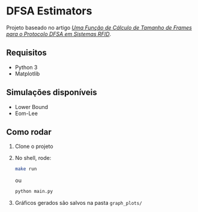 ﻿# DFSA Estimators
 Projeto baseado no artigo _[Uma Função de Cálculo de Tamanho de Frames para o Protocolo DFSA em Sistemas RFID](https://www.cin.ufpe.br/~pasg/gpublications/AnGo11.pdf)_.

 
 ## Requisitos
 - Python 3
 - Matplotlib

## Simulações disponíveis
- Lower Bound
- Eom-Lee

## Como rodar
1. Clone o projeto
2. No shell, rode:
   ```bash
   make run
   ```
   
     ou
     
   ```bash
   python main.py
   ```
3. Gráficos gerados são salvos na pasta `graph_plots/`   
   
